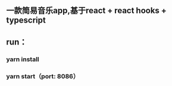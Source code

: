 ## 一款简易音乐app,基于react + react hooks + typescript

## run：
### yarn install
### yarn start（port: 8086）
